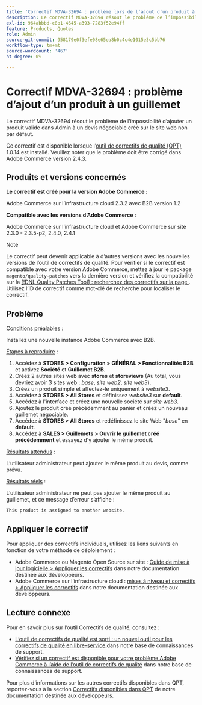 ```yaml
---
title: 'Correctif MDVA-32694 : problème lors de l’ajout d’un produit à un guillemet'
description: Le correctif MDVA-32694 résout le problème de l’impossibilité d’ajouter un produit valide dans Admin à un devis négociable créé sur le site web non par défaut.
exl-id: 964abbbd-c8b1-4645-a393-7283f52e94ff
feature: Products, Quotes
role: Admin
source-git-commit: 958179e0f3efe08e65ea8b0c4c4e1015e3c5bb76
workflow-type: tm+mt
source-wordcount: '467'
ht-degree: 0%

---
```


# Correctif MDVA-32694 : problème d’ajout d’un produit à un guillemet

Le correctif MDVA-32694 résout le problème de l’impossibilité d’ajouter un produit valide dans Admin à un devis négociable créé sur le site web non par défaut.

Ce correctif est disponible lorsque l’[outil de correctifs de qualité (QPT)](https://devdocs.magento.com/guides/v2.4/comp-mgr/patching.html#mqp) 1.0.14 est installé. Veuillez noter que le problème doit être corrigé dans Adobe Commerce version 2.4.3.

## Produits et versions concernés

**Le correctif est créé pour la version Adobe Commerce :**

Adobe Commerce sur l’infrastructure cloud 2.3.2 avec B2B version 1.2

**Compatible avec les versions d’Adobe Commerce :**

Adobe Commerce sur l’infrastructure cloud et Adobe Commerce sur site 2.3.0 - 2.3.5-p2, 2.4.0, 2.4.1

>[!NOTE]
>
>Le correctif peut devenir applicable à d’autres versions avec les nouvelles versions de l’outil de correctifs de qualité. Pour vérifier si le correctif est compatible avec votre version Adobe Commerce, mettez à jour le package `magento/quality-patches` vers la dernière version et vérifiez la compatibilité sur la [[!DNL Quality Patches Tool] : recherchez des correctifs sur la page ](https://devdocs.magento.com/quality-patches/tool.html#patch-grid). Utilisez l’ID de correctif comme mot-clé de recherche pour localiser le correctif.

## Problème

<u>Conditions préalables</u> :

Installez une nouvelle instance Adobe Commerce avec B2B.

<u>Étapes à reproduire</u> :

1. Accédez à **STORES > Configuration > GÉNÉRAL > Fonctionnalités B2B** et activez **Société** et **Guillemet B2B**.
1. Créez 2 autres sites web avec **stores** et **storeviews** (Au total, vous devriez avoir 3 sites web : *base*, *site web2*, *site web3*).
1. Créez un produit simple et affectez-le uniquement à *website3*.
1. Accédez à **STORES > All Stores** et définissez *website3* sur **default**.
1. Accédez à l&#39;interface et créez une nouvelle société sur *site web3*.
1. Ajoutez le produit créé précédemment au panier et créez un nouveau guillemet négociable.
1. Accédez à **STORES > All Stores** et redéfinissez le site Web &quot;*base*&quot; en **default**.
1. Accédez à **SALES > Guillemets > Ouvrir le guillemet créé précédemment** et essayez d’y ajouter le même produit.

<u>Résultats attendus</u> :

L’utilisateur administrateur peut ajouter le même produit au devis, comme prévu.

<u>Résultats réels</u> :

L’utilisateur administrateur ne peut pas ajouter le même produit au guillemet, et ce message d’erreur s’affiche :

```php
This product is assigned to another website.
```

## Appliquer le correctif

Pour appliquer des correctifs individuels, utilisez les liens suivants en fonction de votre méthode de déploiement :

* Adobe Commerce ou Magento Open Source sur site : [Guide de mise à jour logicielle > Appliquer les correctifs](https://devdocs.magento.com/guides/v2.4/comp-mgr/patching/mqp.html) dans notre documentation destinée aux développeurs.
* Adobe Commerce sur l’infrastructure cloud : [mises à niveau et correctifs > Appliquer les correctifs](https://devdocs.magento.com/cloud/project/project-patch.html) dans notre documentation destinée aux développeurs.

## Lecture connexe

Pour en savoir plus sur l’outil Correctifs de qualité, consultez :

* [ L’outil de correctifs de qualité est sorti : un nouvel outil pour les correctifs de qualité en libre-service ](/help/announcements/adobe-commerce-announcements/magento-quality-patches-released-new-tool-to-self-serve-quality-patches.md) dans notre base de connaissances de support.
* [Vérifiez si un correctif est disponible pour votre problème Adobe Commerce à l’aide de l’outil de correctifs de qualité](/help/support-tools/patches-available-in-qpt-tool/check-patch-for-magento-issue-with-magento-quality-patches.md) dans notre base de connaissances de support.

Pour plus d’informations sur les autres correctifs disponibles dans QPT, reportez-vous à la section [Correctifs disponibles dans QPT](https://devdocs.magento.com/quality-patches/tool.html#patch-grid) de notre documentation destinée aux développeurs.
